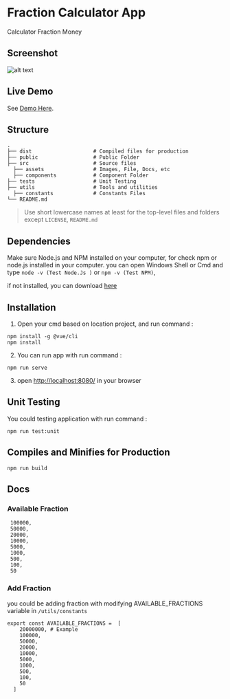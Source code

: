 # Fraction Calculator App
Calculator Fraction Money

## Screenshot
![alt text](https://i.ibb.co/xLQwDx2/image.png)



## Live Demo
See [Demo Here](https://fraction-calculator-app.herokuapp.com/).


## Structure

    .
    ├── dist                    # Compiled files for production
    ├── public                  # Public Folder
    ├── src                     # Source files
      ├── assets                # Images, File, Docs, etc 
      ├── components            # Component Folder
    ├── tests                   # Unit Testing
    ├── utils                   # Tools and utilities
      ├── constants             # Constants Files
    └── README.md

> Use short lowercase names at least for the top-level files and folders except
> `LICENSE`, `README.md`


## Dependencies
Make sure Node.js and NPM installed on your computer,  for check npm or node.js installed in your computer.
you can open Windows Shell or Cmd and type ```node -v (Test Node.Js )``` or ```npm -v (Test NPM)```,

if not installed, you can download [here](https://nodejs.org/en/download/)




## Installation

1. Open your cmd based on location project, and run command :

```
npm install -g @vue/cli
npm install

```

2. You can run app with run command :
```
npm run serve
```


3. open [http://localhost:8080/](http://localhost:8080/) in your browser


## Unit Testing
You could testing application with run command :

```
npm run test:unit
```


## Compiles and Minifies for Production
```
npm run build
```


## Docs

### Available Fraction
```
 100000,
 50000,
 20000,
 10000,
 5000,
 1000,
 500,
 100,
 50
```


### Add Fraction
you could be adding fraction with modifying AVAILABLE_FRACTIONS variable in ```/utils/constants``` 

```
export const AVAILABLE_FRACTIONS =  [
    20000000, # Example
    100000,
    50000,
    20000,
    10000,
    5000,
    1000,
    500,
    100,
    50
  ]
```
